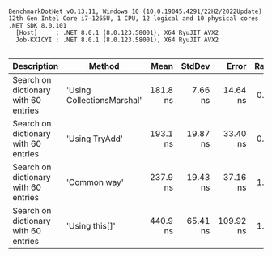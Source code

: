 ```

BenchmarkDotNet v0.13.11, Windows 10 (10.0.19045.4291/22H2/2022Update)
12th Gen Intel Core i7-1265U, 1 CPU, 12 logical and 10 physical cores
.NET SDK 8.0.101
  [Host]     : .NET 8.0.1 (8.0.123.58001), X64 RyuJIT AVX2
  Job-KXICYI : .NET 8.0.1 (8.0.123.58001), X64 RyuJIT AVX2


```
| Description                          | Method                     | Mean     | StdDev   | Error     | Ratio | Gen0   | Gen1   | Allocated |
|------------------------------------- |--------------------------- |---------:|---------:|----------:|------:|-------:|-------:|----------:|
| Search on dictionary with 60 entries | &#39;Using CollectionsMarshal&#39; | 181.8 ns |  7.66 ns |  14.64 ns |  0.77 | 0.0037 | 0.0017 |      23 B |
| Search on dictionary with 60 entries | &#39;Using TryAdd&#39;             | 193.1 ns | 19.87 ns |  33.40 ns |  0.80 | 0.0037 | 0.0017 |      24 B |
| Search on dictionary with 60 entries | &#39;Common way&#39;               | 237.9 ns | 19.43 ns |  37.16 ns |  1.00 | 0.0037 | 0.0017 |      23 B |
| Search on dictionary with 60 entries | &#39;Using this[]&#39;             | 440.9 ns | 65.41 ns | 109.92 ns |  1.80 | 0.0037 | 0.0017 |      24 B |
